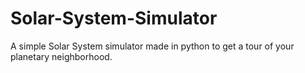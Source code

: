 # Solar-System-Simulator
A simple Solar System simulator made in python to get a tour of your planetary neighborhood.
